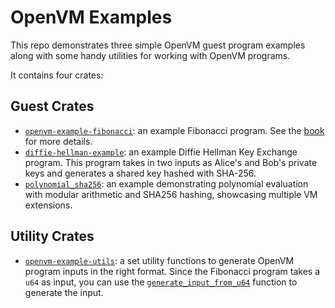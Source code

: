# OpenVM Examples

This repo demonstrates three simple OpenVM guest program examples along with some handy utilities for working with OpenVM programs.

It contains four crates:

## Guest Crates
- [`openvm-example-fibonacci`](./fibonacci/): an example Fibonacci program. See the [book](https://docs.openvm.dev/book/writing-apps/overview) for more details.
- [`diffie-hellman-example`](./diffie_hellman/): an example Diffie Hellman Key Exchange program. This program takes in two inputs as Alice's and Bob's private keys and generates a shared key hashed with SHA-256.
- [`polynomial_sha256`](./polynomial_sha256/): an example demonstrating polynomial evaluation with modular arithmetic and SHA256 hashing, showcasing multiple VM extensions.

## Utility Crates
- [`openvm-example-utils`](./utils/): a set utility functions to generate OpenVM program inputs in the right format. Since the Fibonacci program takes a `u64` as input, you can use the [`generate_input_from_u64`](./utils/examples/gen_input.rs#L13) function to generate the input.
